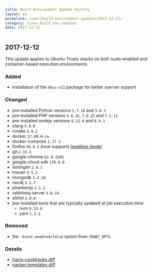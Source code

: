 ```yaml
---
title: Build Environment Update History
layout: en
permalink: /user/build-environment-updates/2017-12-12/
category: linux_build_env_updates
date: 2017-12-11
---
```


## 2017-12-12

This update applies to Ubuntu Trusty stacks on both sudo-enabled and
container-based execution environments.

### Added

- installation of the `dbus-x11` package for better xserver support

### Changed

 - pre-installed Python versions `2.7.14` and `3.6.3`
 - pre-installed PHP versions `5.6.32`, `7.0.25` and `7.1.11`
 - pre-installed nodejs versions `6.12.0` and `8.9.1`
 - clang `5.0.0`
 - cmake `3.9.2`
 - docker `17.09.0-ce`
 - docker-compose `1.17.1`
 - firefox `56.0.2` (now supports [headless mode](https://docs.travis-ci.com/user/gui-and-headless-browsers/#Using-the-Firefox-addon-in-headless-mode))
 - git `2.15.1`
 - google-chrome `62.0.3202`
 - google-cloud-sdk `176.0.0`
 - leiningen `2.8.1`
 - maven `3.5.2`
 - mongodb `3.4.10`
 - neo4j `3.2.7`
 - phantomjs `2.1.1`
 - rabbitmq-server `3.6.14`
 - shfmt `2.0.0`
 - pre-installed tools that are typically updated at job execution time:
    - nvm `0.33.6`
    - yarn `1.3.2`

### Removed

- the `-Xcext.enabled=false` option from `JRUBY_OPTS`

### Details

- [travis-cookbooks diff](https://github.com/travis-ci/travis-cookbooks/compare/4642454...7c2c6a6)
- [packer-templates diff](https://github.com/travis-ci/packer-templates/compare/f33ae65...986baf0)
